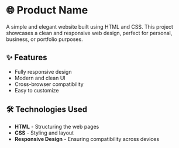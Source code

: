 # 🌐 Product Name  

A simple and elegant website built using HTML and CSS. This project showcases a clean and responsive web design, perfect for personal, business, or portfolio purposes.  

## ✨ Features  

- Fully responsive design  
- Modern and clean UI  
- Cross-browser compatibility  
- Easy to customize  

## 🛠️ Technologies Used  

- **HTML** - Structuring the web pages  
- **CSS** - Styling and layout  
- **Responsive Design** - Ensuring compatibility across devices  

